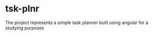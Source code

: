 # tsk-plnr
The project represents a simple task planner built using angular for a studying purposes

